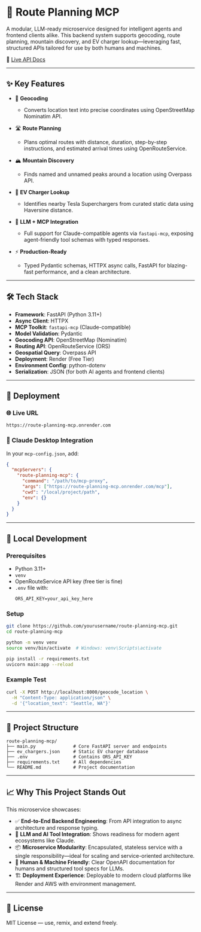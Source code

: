 # 🧭 Route Planning MCP

A modular, LLM-ready microservice designed for intelligent agents and frontend clients alike. This backend system supports geocoding, route planning, mountain discovery, and EV charger lookup—leveraging fast, structured APIs tailored for use by both humans and machines.

🔗 [Live API Docs](https://route-planning-mcp.onrender.com/docs)

---

## ✨ Key Features

- 📍 **Geocoding**

  - Converts location text into precise coordinates using OpenStreetMap Nominatim API.

- 🛣️ **Route Planning**

  - Plans optimal routes with distance, duration, step-by-step instructions, and estimated arrival times using OpenRouteService.

- 🏔️ **Mountain Discovery**

  - Finds named and unnamed peaks around a location using Overpass API.

- 🔌 **EV Charger Lookup**

  - Identifies nearby Tesla Superchargers from curated static data using Haversine distance.

- 🤖 **LLM + MCP Integration**

  - Full support for Claude-compatible agents via `fastapi-mcp`, exposing agent-friendly tool schemas with typed responses.

- ⚡ **Production-Ready**
  - Typed Pydantic schemas, HTTPX async calls, FastAPI for blazing-fast performance, and a clean architecture.

---

## 🛠️ Tech Stack

- **Framework**: FastAPI (Python 3.11+)
- **Async Client**: HTTPX
- **MCP Toolkit**: `fastapi-mcp` (Claude-compatible)
- **Model Validation**: Pydantic
- **Geocoding API**: OpenStreetMap (Nominatim)
- **Routing API**: OpenRouteService (ORS)
- **Geospatial Query**: Overpass API
- **Deployment**: Render (Free Tier)
- **Environment Config**: python-dotenv
- **Serialization**: JSON (for both AI agents and frontend clients)

---

## 🚀 Deployment

### 🌐 Live URL

```
https://route-planning-mcp.onrender.com
```

### 🧠 Claude Desktop Integration

In your `mcp-config.json`, add:

```json
{
  "mcpServers": {
    "route-planning-mcp": {
      "command": "/path/to/mcp-proxy",
      "args": ["https://route-planning-mcp.onrender.com/mcp"],
      "cwd": "/local/project/path",
      "env": {}
    }
  }
}
```

---

## 🧪 Local Development

### Prerequisites

- Python 3.11+
- `venv`
- OpenRouteService API key (free tier is fine)
- `.env` file with:
  ```env
  ORS_API_KEY=your_api_key_here
  ```

### Setup

```bash
git clone https://github.com/yourusername/route-planning-mcp.git
cd route-planning-mcp

python -m venv venv
source venv/bin/activate  # Windows: venv\Scripts\activate

pip install -r requirements.txt
uvicorn main:app --reload
```

### Example Test

```bash
curl -X POST http://localhost:8000/geocode_location \
  -H "Content-Type: application/json" \
  -d '{"location_text": "Seattle, WA"}'
```

---

## 📂 Project Structure

```
route-planning-mcp/
├── main.py              # Core FastAPI server and endpoints
├── ev_chargers.json     # Static EV charger database
├── .env                 # Contains ORS_API_KEY
├── requirements.txt     # All dependencies
└── README.md            # Project documentation
```

---

## 📈 Why This Project Stands Out

This microservice showcases:

- ✅ **End-to-End Backend Engineering**: From API integration to async architecture and response typing.
- 🤖 **LLM and AI Tool Integration**: Shows readiness for modern agent ecosystems like Claude.
- 📦 **Microservice Modularity**: Encapsulated, stateless service with a single responsibility—ideal for scaling and service-oriented architecture.
- 💬 **Human & Machine Friendly**: Clear OpenAPI documentation for humans and structured tool specs for LLMs.
- 🏗️ **Deployment Experience**: Deployable to modern cloud platforms like Render and AWS with environment management.

---

## 📝 License

MIT License — use, remix, and extend freely.
